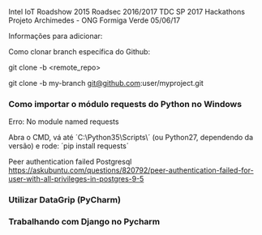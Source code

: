 Intel IoT Roadshow 2015
Roadsec 2016/2017
TDC SP 2017
Hackathons
Projeto Archimedes - ONG Formiga Verde 05/06/17



Informações para adicionar:

Como clonar branch específica do Github:

git clone -b <branch> <remote_repo>

git clone -b my-branch git@github.com:user/myproject.git


### Como importar o módulo requests do Python no Windows

Erro: No module named requests

Abra o CMD, vá até ´C:\Python35\Scripts\´ (ou Python27, dependendo da versão) e rode: ´pip install requests´

Peer authentication failed Postgresql
https://askubuntu.com/questions/820792/peer-authentication-failed-for-user-with-all-privileges-in-postgres-9-5


### Utilizar DataGrip (PyCharm)

### Trabalhando com Django no Pycharm
